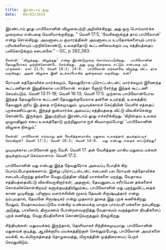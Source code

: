 ```yaml
---
title:  இரண்டாம் தூது
date:   06/03/2019
---
```


இரண்டாம் தூது பாபிலோனின் விழுகைபற்றி அறிவிக்கிறது; அது ஒரு பொய்மார்க்க முறைமை என்பதை வெளியாக்குகிறது.  “ வெளி 17:5, ‘வேசிகளுக்குத் தாய் பாபிலோன்’ என்று சொல்கிறது. அவளுடைய குமாரத்திகள் அவளுடைய உபதேசங்களையும் பாரம் பரியங்களையும் பற்றிக்கொண்டு, உலகத்தோடு கூட்டணிவைக்கும் படி சத்தியத்தைப் பலிகொடுக்கும் சபைகளே.” - GC, p 382,383.

`கேள்வி: ‘விழுந்தது, விழுந்தது’ என்று இரண்டுமுறை சொல்லப்படுகிறது.  பாபிலோனின் தேவதுரோகம் முற்றிக்கொண்டே செல்கிறது. அது முழு நிறைவை எட்டும் என்பதை யும் பாருங்கள். ஏசா 21:9; வெளி 18:2; 14:8.  பாபிலோன் ஏற்கனவே விழுந்து விட்ட தாக வருகிறது; அதன் விழுகை இனி நடக்கப்போகிற ஒன்றாகவும் வருகிறது. ஏன்?`

ரோமன் கத்தோலிக்க மார்க்கமும், தேவதுரோக புரொட்டஸ்டன்ட் மார்க்கமும் இணைந்த கூட்டணிதான் இறுதிக்கால பாபிலோன்.  சாத்தா னோடு சேர்ந்து இந்தக் கூட்டணி செயல்படும். வெளி 13:11-18; வெளி 16:13; வெளி 17:5.  முற்கால பாபிலோன்போல இந்தத் தேவதுரோக கூட்டணி தேவனுக்குமேலாக தன்னை உயர்த்தி, உலகத்தில் தேவனுக் குரிய இடத்தை எடுக்கமுயலும்.  முடிவுக்காலச் செய்தியின் வெளிச் சத்தைப் புறக்கணிப்பதால், இந்தத் துன்மார்க்க அமைப்பு சத்தியத்தை விட்டு விலகிச்சென்று கொண்டே இருக்கும். இதுபற்றியும் இரண்டாம் தூது எச்சரிக்கிறது.  ‘கிறிஸ்தவ உலகம் முழுவதிலும் சபை உலகத்தோடு முற்றிலுமாக ஐக் கியமாகும்போது’ ‘பாபிலோனின் விழுகை நிகழும்.’

`கேள்வி: பாபிலோன் எவ்வாறு தன் வேசித்தனமாகிய மதுவை உலகத்தார் குடிக்கும்படிச் செய்கிறாள்? வெளி 17:1; வெளி 18:3; வெளி 14:8.  மது என்பது எதைக் காட்டுகிறது?`

முடிவுக்கால பாபிலோன் ஒரு வேசி. வெளி 17. தன் வேசித்தன மாகிய மதுவை மக்கள் குடிக்கும்படிச் செய்வாளாம். வெளி 17:2.

பாபிலோனின் மது என்பது இந்த தேவதுரோக அமைப்பு போதிக் கிற பொய்ப்போதகங்களாம்.  இன்று புரொட்டஸ்டன்ட் சபைகள் பல ரோமன் கத்தோலிக்க சபையிடமிருந்து தங்களை வேறுபடுத்தின வித்தி யாசங்களை மறந்து, வேதாகம சத்தியத்தைவிட்டு விலகிவருகிறார்கள்; அதனால், தேவனுடைய சரீரமென தங்களைச் சொல்லிக்கொள்கிறவர் களுக்குமத்தியிலும்கூட பாபிலோனின் மது புகுந்துவிட்டதைக் காண முடிகிறது. பரிணாம வளர்ச்சியின் மூலம் தேவன் சிருஷ்டித்தார் என்று நம்புவதால், தேவனே சிருஷ்டிகர் என்று முதலாம் தூதை இது புறக் கணிக்கிறது.  மேலும், வேதாகமம்மட்டுமே என்கிற உண்மைக்கு மாறாக பாரம்பரி யங்களை நம்புகிறது.  அடுத்து, பாலினம், திருமணம் போன்றவைகுறித்து வேதாகமம் வகுத்துள்ள நியதிகளைப் புறக் கணித்து, வேறு நியதிகளைக் கொண்டுவருதலும் நிகழ்கிறது.  

சிந்தியுங்கள்: மதுமயக்கம் இருந்தால், தெளிவாகச் சிந்திக்கமுடியாது.  பாபிலோனின் மதுவைக் குடித்து, ஆவிக்குரிய மயக்கத்திற்குள் செல்லும்போது, பாபிலோன் அவர்களை மயக்கி, கடல்மிருகத்தைத் தொழவைத்து, மிருகத்தின் முத்திரையைப் பெறச் செய்துவிடும்.